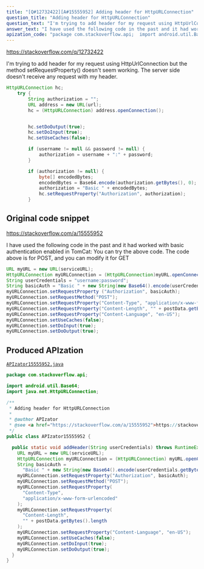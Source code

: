 ```yaml
---
title: "[Q#12732422][A#15555952] Adding header for HttpURLConnection"
question_title: "Adding header for HttpURLConnection"
question_text: "I'm trying to add header for my request using HttpUrlConnection but the method setRequestProperty() doesn't seem working. The server side doesn't receive any request with my header."
answer_text: "I have used the following code in the past and it had worked with basic authentication enabled in TomCat: You can try the above code.  The code above is for POST, and you can modify it for GET"
apization_code: "package com.stackoverflow.api;  import android.util.Base64; import java.net.HttpURLConnection;  /**  * Adding header for HttpURLConnection  *  * @author APIzator  * @see <a href=\"https://stackoverflow.com/a/15555952\">https://stackoverflow.com/a/15555952</a>  */ public class APIzator15555952 {    public static void addHeader(String userCredentials) throws RuntimeException {     URL myURL = new URL(serviceURL);     HttpURLConnection myURLConnection = (HttpURLConnection) myURL.openConnection();     String basicAuth =       \"Basic \" + new String(new Base64().encode(userCredentials.getBytes()));     myURLConnection.setRequestProperty(\"Authorization\", basicAuth);     myURLConnection.setRequestMethod(\"POST\");     myURLConnection.setRequestProperty(       \"Content-Type\",       \"application/x-www-form-urlencoded\"     );     myURLConnection.setRequestProperty(       \"Content-Length\",       \"\" + postData.getBytes().length     );     myURLConnection.setRequestProperty(\"Content-Language\", \"en-US\");     myURLConnection.setUseCaches(false);     myURLConnection.setDoInput(true);     myURLConnection.setDoOutput(true);   } }"
---
```


https://stackoverflow.com/q/12732422

I&#x27;m trying to add header for my request using HttpUrlConnection but the method setRequestProperty() doesn&#x27;t seem working. The server side doesn&#x27;t receive any request with my header.


```java
HttpURLConnection hc;
    try {
        String authorization = "";
        URL address = new URL(url);
        hc = (HttpURLConnection) address.openConnection();


        hc.setDoOutput(true);
        hc.setDoInput(true);
        hc.setUseCaches(false);

        if (username != null && password != null) {
            authorization = username + ":" + password;
        }

        if (authorization != null) {
            byte[] encodedBytes;
            encodedBytes = Base64.encode(authorization.getBytes(), 0);
            authorization = "Basic " + encodedBytes;
            hc.setRequestProperty("Authorization", authorization);
        }
```


## Original code snippet

https://stackoverflow.com/a/15555952

I have used the following code in the past and it had worked with basic authentication enabled in TomCat:
You can try the above code.  The code above is for POST, and you can modify it for GET

```java
URL myURL = new URL(serviceURL);
HttpURLConnection myURLConnection = (HttpURLConnection)myURL.openConnection();
String userCredentials = "username:password";
String basicAuth = "Basic " + new String(new Base64().encode(userCredentials.getBytes()));
myURLConnection.setRequestProperty ("Authorization", basicAuth);
myURLConnection.setRequestMethod("POST");
myURLConnection.setRequestProperty("Content-Type", "application/x-www-form-urlencoded");
myURLConnection.setRequestProperty("Content-Length", "" + postData.getBytes().length);
myURLConnection.setRequestProperty("Content-Language", "en-US");
myURLConnection.setUseCaches(false);
myURLConnection.setDoInput(true);
myURLConnection.setDoOutput(true);
```

## Produced APIzation

[`APIzator15555952.java`](https://github.com/pasqualesalza/apization-temp-data/raw/master/apizations/java/APIzator15555952.java)

```java
package com.stackoverflow.api;

import android.util.Base64;
import java.net.HttpURLConnection;

/**
 * Adding header for HttpURLConnection
 *
 * @author APIzator
 * @see <a href="https://stackoverflow.com/a/15555952">https://stackoverflow.com/a/15555952</a>
 */
public class APIzator15555952 {

  public static void addHeader(String userCredentials) throws RuntimeException {
    URL myURL = new URL(serviceURL);
    HttpURLConnection myURLConnection = (HttpURLConnection) myURL.openConnection();
    String basicAuth =
      "Basic " + new String(new Base64().encode(userCredentials.getBytes()));
    myURLConnection.setRequestProperty("Authorization", basicAuth);
    myURLConnection.setRequestMethod("POST");
    myURLConnection.setRequestProperty(
      "Content-Type",
      "application/x-www-form-urlencoded"
    );
    myURLConnection.setRequestProperty(
      "Content-Length",
      "" + postData.getBytes().length
    );
    myURLConnection.setRequestProperty("Content-Language", "en-US");
    myURLConnection.setUseCaches(false);
    myURLConnection.setDoInput(true);
    myURLConnection.setDoOutput(true);
  }
}

```